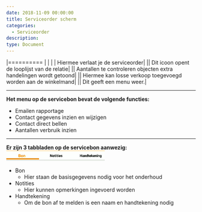 ```yaml
---
date: 2018-11-09 00:00:00
title: Serviceorder scherm
categories:
  - Serviceorder
description:
type: Document
---
```

|==========                         |                                   |
|<i class="fas fa-arrow-left"></i>  |  Hiermee verlaat je de serviceorder|
|<i class="fas fa-building"></i>|  Dit icoon opent de looplijst van de relatie|
|<i class="fas fa-chart-bar"></i>|  Aantallen te controleren objecten extra handelingen wordt getoond|
|<i class="fas fa-shopping-basket"></i>|  Hiermee kan losse verkoop toegevoegd worden aan de winkelmand|
|<i class="fas fa-bars"></i>|  Dit geeft een menu weer.|

----
**Het menu op de servicebon bevat de volgende functies:**  
- <i class="fas fa-envelope"></i>  Emailen rapportage
- <i class="fas fa-user"></i>  Contact gegevens inzien en wijzigen
- <i class="fas fa-phone"></i>  Contact direct bellen
- <i class="fas fa-chart-bar"></i>  Aantallen verbruik inzien

----
**Er zijn 3 tabbladen op de servicebon aanwezig:**  
![](/images/2018-11-09-10-33-02.png)
- Bon
    - Hier staan de basisgegevens nodig voor het onderhoud
- Notities
    - Hier kunnen opmerkingen ingevoerd worden
- Handtekening
    - Om de bon af te melden is een naam en handtekening nodig
